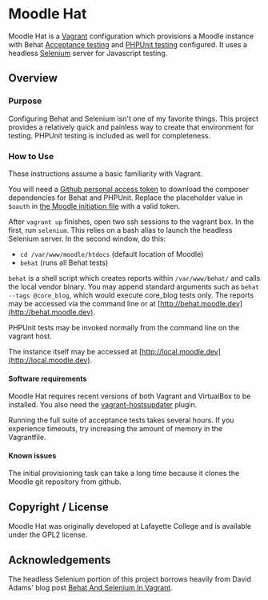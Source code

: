 # Moodle Hat

Moodle Hat is a [Vagrant](http://vagrantup.com) configuration which provisions a Moodle instance with Behat [Acceptance testing](https://docs.moodle.org/dev/Acceptance_testing) and [PHPUnit testing](https://docs.moodle.org/dev/PHPUnit) configured. It uses a headless [Selenium](http://www.seleniumhq.org/) server for Javascript testing.

## Overview

### Purpose

Configuring Behat and Selenium isn't one of my favorite things. This project provides a relatively quick and painless way to create that environment for testing. PHPUnit testing is included as well for completeness.

### How to Use

These instructions assume a basic familiarity with Vagrant.

You will need a [Github personal access token](https://help.github.com/articles/git-automation-with-oauth-tokens/) to download the composer dependencies for Behat and PHPUnit. Replace the placeholder value in `$oauth` in [the Moodle initiation file](puppet/modules/moodle/manifests/init.pp) with a valid token.

After `vagrant up` finishes, open two ssh sessions to the vagrant box. In the first, run `selenium`. This relies on a bash alias to launch the headless Selenium server. In the second window, do this:

- `cd /var/www/moodle/htdocs` (default location of Moodle)
- `behat` (runs all Behat tests)

`behat` is a shell script which creates reports within `/var/www/behat/` and calls the local vendor binary. You may append standard arguments such as `behat --tags @core_blog`, which would execute core_blog tests only. The reports may be accessed via the command line or at [http://behat.moodle.dev](http://behat.moodle.dev).

PHPUnit tests may be invoked normally from the command line on the vagrant host.

The instance itself may be accessed at [http://local.moodle.dev](http://local.moodle.dev).

#### Software requirements

Moodle Hat requires recent versions of both Vagrant and VirtualBox to be installed. You also need the [vagrant-hostsupdater](https://github.com/cogitatio/vagrant-hostsupdater) plugin.

Running the full suite of acceptance tests takes several hours. If you experience timeouts, try increasing the amount of memory in the Vagrantfile.

#### Known issues

The initial provisioning task can take a long time because it clones the Moodle git repository from github.

## Copyright / License

Moodle Hat was originally developed at Lafayette College and is available under the GPL2 license.

## Acknowledgements

The headless Selenium portion of this project borrows heavily from David Adams' blog post [Behat And Selenium In Vagrant](http://programmingarehard.com/2014/03/17/behat-and-selenium-in-vagrant.html).
